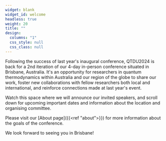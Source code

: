 ```yaml
---
widget: blank
widget_id: welcome
headless: true
weight: 20
title: ""
design:
  columns: "1"
  css_style: null
  css_class: null
---
```

Following the success of last year's inaugural conference, QTDU2024 is back for a 2nd iteration of our 4-day in-person conference situated in Brisbane, Australia. 
It's an opportunity for researchers in quantum thermodynamics within Australia and our region of the globe to share our work, foster new collaborations with fellow researchers both local and international, and reinforce connections made at last year's event.

Watch this space where we will announce our invited speakers, and scroll down for upcoming important dates and information about the location and organising committee.

Please visit our \[About page]({{<ref "about">}}) for more information about the goals of the conference.

<!-- and the \[Location page]({{<ref "location-accommodation">}}) for information about the venue/Brisbane and accommodation options. The preliminary conference programme is now available \[here]({{<ref "programme">}}). #Abstract submissions and registration are now closed. -->

We look forward to seeing you in Brisbane!